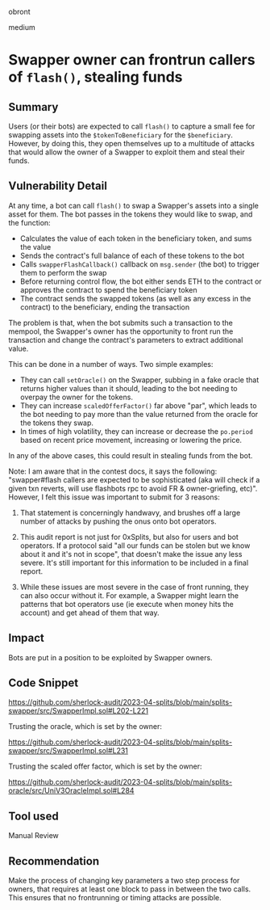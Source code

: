 obront

medium

# Swapper owner can frontrun callers of `flash()`, stealing funds

## Summary

Users (or their bots) are expected to call `flash()` to capture a small fee for swapping assets into the `$tokenToBeneficiary` for the `$beneficiary`. However, by doing this, they open themselves up to a multitude of attacks that would allow the owner of a Swapper to exploit them and steal their funds.

## Vulnerability Detail

At any time, a bot can call `flash()` to swap a Swapper's assets into a single asset for them. The bot passes in the tokens they would like to swap, and the function:
- Calculates the value of each token in the beneficiary token, and sums the value
- Sends the contract's full balance of each of these tokens to the bot
- Calls `swapperFlashCallback()` callback on `msg.sender` (the bot) to trigger them to perform the swap
- Before returning control flow, the bot either sends ETH to the contract or approves the contract to spend the beneficiary token
- The contract sends the swapped tokens (as well as any excess in the contract) to the beneficiary, ending the transaction

The problem is that, when the bot submits such a transaction to the mempool, the Swapper's owner has the opportunity to front run the transaction and change the contract's parameters to extract additional value.

This can be done in a number of ways. Two simple examples:
- They can call `setOracle()` on the Swapper, subbing in a fake oracle that returns higher values than it should, leading to the bot needing to overpay the owner for the tokens.
- They can increase `scaledOfferFactor()` far above "par", which leads to the bot needing to pay more than the value returned from the oracle for the tokens they swap.
- In times of high volatility, they can increase or decrease the `po.period` based on recent price movement, increasing or lowering the price.

In any of the above cases, this could result in stealing funds from the bot.

Note: I am aware that in the contest docs, it says the following: "swapper#flash callers are expected to be sophisticated (aka will check if a given txn reverts, will use flashbots rpc to avoid FR & owner-griefing, etc)". However, I felt this issue was important to submit for 3 reasons:

1) That statement is concerningly handwavy, and brushes off a large number of attacks by pushing the onus onto bot operators.

2) This audit report is not just for 0xSplits, but also for users and bot operators. If a protocol said "all our funds can be stolen but we know about it and it's not in scope", that doesn't make the issue any less severe. It's still important for this information to be included in a final report.

3) While these issues are most severe in the case of front running, they can also occur without it. For example, a Swapper might learn the patterns that bot operators use (ie execute when money hits the account) and get ahead of them that way.

## Impact

Bots are put in a position to be exploited by Swapper owners.

## Code Snippet

https://github.com/sherlock-audit/2023-04-splits/blob/main/splits-swapper/src/SwapperImpl.sol#L202-L221

Trusting the oracle, which is set by the owner:

https://github.com/sherlock-audit/2023-04-splits/blob/main/splits-swapper/src/SwapperImpl.sol#L231

Trusting the scaled offer factor, which is set by the owner:

https://github.com/sherlock-audit/2023-04-splits/blob/main/splits-oracle/src/UniV3OracleImpl.sol#L284

## Tool used

Manual Review

## Recommendation

Make the process of changing key parameters a two step process for owners, that requires at least one block to pass in between the two calls. This ensures that no frontrunning or timing attacks are possible.